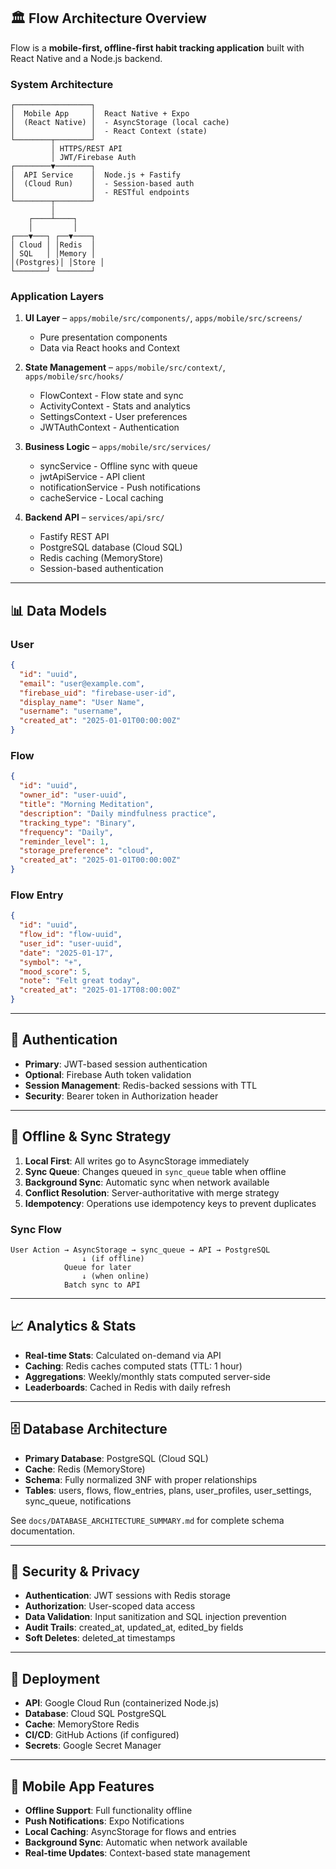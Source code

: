 ## 🏛️ Flow Architecture Overview

Flow is a **mobile-first, offline-first habit tracking application** built with React Native and a Node.js backend.

### System Architecture

```
┌─────────────────┐
│  Mobile App     │  React Native + Expo
│  (React Native) │  - AsyncStorage (local cache)
│                 │  - React Context (state)
└────────┬────────┘
         │ HTTPS/REST API
         │ JWT/Firebase Auth
┌────────▼────────┐
│  API Service    │  Node.js + Fastify
│  (Cloud Run)    │  - Session-based auth
│                 │  - RESTful endpoints
└────────┬────────┘
         │
    ┌────┴────┐
    │         │
┌───▼───┐ ┌──▼────┐
│ Cloud │ │Redis  │
│ SQL   │ │Memory │
│(Postgres)│ │Store │
└───────┘ └───────┘
```

### Application Layers

1. **UI Layer** – `apps/mobile/src/components/`, `apps/mobile/src/screens/`
   - Pure presentation components
   - Data via React hooks and Context

2. **State Management** – `apps/mobile/src/context/`, `apps/mobile/src/hooks/`
   - FlowContext - Flow state and sync
   - ActivityContext - Stats and analytics
   - SettingsContext - User preferences
   - JWTAuthContext - Authentication

3. **Business Logic** – `apps/mobile/src/services/`
   - syncService - Offline sync with queue
   - jwtApiService - API client
   - notificationService - Push notifications
   - cacheService - Local caching

4. **Backend API** – `services/api/src/`
   - Fastify REST API
   - PostgreSQL database (Cloud SQL)
   - Redis caching (MemoryStore)
   - Session-based authentication

---

## 📊 Data Models

### User
```json
{
  "id": "uuid",
  "email": "user@example.com",
  "firebase_uid": "firebase-user-id",
  "display_name": "User Name",
  "username": "username",
  "created_at": "2025-01-01T00:00:00Z"
}
```

### Flow
```json
{
  "id": "uuid",
  "owner_id": "user-uuid",
  "title": "Morning Meditation",
  "description": "Daily mindfulness practice",
  "tracking_type": "Binary",
  "frequency": "Daily",
  "reminder_level": 1,
  "storage_preference": "cloud",
  "created_at": "2025-01-01T00:00:00Z"
}
```

### Flow Entry
```json
{
  "id": "uuid",
  "flow_id": "flow-uuid",
  "user_id": "user-uuid",
  "date": "2025-01-17",
  "symbol": "+",
  "mood_score": 5,
  "note": "Felt great today",
  "created_at": "2025-01-17T08:00:00Z"
}
```

---

## 🔐 Authentication

- **Primary**: JWT-based session authentication
- **Optional**: Firebase Auth token validation
- **Session Management**: Redis-backed sessions with TTL
- **Security**: Bearer token in Authorization header

---

## 🔁 Offline & Sync Strategy

1. **Local First**: All writes go to AsyncStorage immediately
2. **Sync Queue**: Changes queued in `sync_queue` table when offline
3. **Background Sync**: Automatic sync when network available
4. **Conflict Resolution**: Server-authoritative with merge strategy
5. **Idempotency**: Operations use idempotency keys to prevent duplicates

### Sync Flow
```
User Action → AsyncStorage → sync_queue → API → PostgreSQL
                ↓ (if offline)
            Queue for later
                ↓ (when online)
            Batch sync to API
```

---

## 📈 Analytics & Stats

- **Real-time Stats**: Calculated on-demand via API
- **Caching**: Redis caches computed stats (TTL: 1 hour)
- **Aggregations**: Weekly/monthly stats computed server-side
- **Leaderboards**: Cached in Redis with daily refresh

---

## 🗄️ Database Architecture

- **Primary Database**: PostgreSQL (Cloud SQL)
- **Cache**: Redis (MemoryStore)
- **Schema**: Fully normalized 3NF with proper relationships
- **Tables**: users, flows, flow_entries, plans, user_profiles, user_settings, sync_queue, notifications

See `docs/DATABASE_ARCHITECTURE_SUMMARY.md` for complete schema documentation.

---

## 🔐 Security & Privacy

- **Authentication**: JWT sessions with Redis storage
- **Authorization**: User-scoped data access
- **Data Validation**: Input sanitization and SQL injection prevention
- **Audit Trails**: created_at, updated_at, edited_by fields
- **Soft Deletes**: deleted_at timestamps

---

## 🚀 Deployment

- **API**: Google Cloud Run (containerized Node.js)
- **Database**: Cloud SQL PostgreSQL
- **Cache**: MemoryStore Redis
- **CI/CD**: GitHub Actions (if configured)
- **Secrets**: Google Secret Manager

---

## 📱 Mobile App Features

- **Offline Support**: Full functionality offline
- **Push Notifications**: Expo Notifications
- **Local Caching**: AsyncStorage for flows and entries
- **Background Sync**: Automatic when network available
- **Real-time Updates**: Context-based state management
